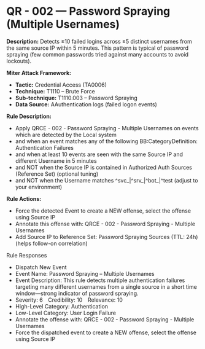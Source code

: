 # QR - 002 — Password Spraying (Multiple Usernames)

**Description:** Detects ≥10 failed logins across ≥5 distinct usernames from the same source IP within 5 minutes. This pattern is typical of password spraying (few common passwords tried against many accounts to avoid lockouts).

**Miter Attack Framework:** 
- **Tactic:** Credential Access (TA0006)
- **Technique:** T1110 – Brute Force
- **Sub-technique:** T1110.003 – Password Spraying
- **Data Source:** AAuthentication logs (failed logon events)

**Rule Description:** 
- Apply QRCE - 002 - Password Spraying - Multiple Usernames on events which are detected by the Local system
- and when an event matches any of the following BB:CategoryDefinition: Authentication Failures
- and when at least 10 events are seen with the same Source IP and different Username in 5 minutes
- and NOT when the Source IP is contained in Authorized Auth Sources (Reference Set) (optional tuning)
- and NOT when the Username matches ^svc_|^srv_|^bot_|^test (adjust to your environment)

**Rule Actions:**
- Force the detected Event to create a NEW offense, select the offense using Source IP
- Annotate this offense with: QRCE - 002 - Password Spraying - Multiple Usernames
- Add Source IP to Reference Set: Password Spraying Sources (TTL: 24h) (helps follow-on correlation)

Rule Responses
- Dispatch New Event
- Event Name: Password Spraying – Multiple Usernames
- Event Description: This rule detects multiple authentication failures targeting many different usernames from a single source in a short time window—strong indicator of password spraying.
- Severity: 6 Credibility: 10 Relevance: 10
- High-Level Category: Authentication
- Low-Level Category: User Login Failure
- Annotate the offense with: QRCE - 002 - Password Spraying - Multiple Usernames
- Force the dispatched event to create a NEW offense, select the offense using Source IP
